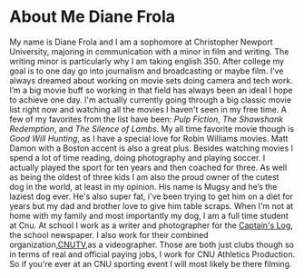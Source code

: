 # About Me Diane Frola
My name is Diane Frola and I am a sophomore at Christopher Newport University, majoring in communication with a minor in film and writing. The writing minor is particularly why I am taking english 350. After college my goal is to one day go into journalism and broadcasting or maybe film. I’ve always dreamed about working on movie sets doing camera and tech work. I’m a big movie buff so working in that field has always been an ideal I hope to achieve one day. I'm actually currently going through a big classic movie list right now and watching all the movies I haven't seen in my free time. A few of my favorites from the list have been: _Pulp Fiction_, _The Shawshank Redemption_, and _The Silence of Lambs_. My all time favorite movie though is _Good Will Hunting_, as I have a special love for Robin Williams movies. Matt Damon with a Boston accent is also a great plus. Besides watching movies I spend a lot of time reading, doing photography and playing soccer. I actually played the sport for ten years and then coached for three. As well as being the oldest of three kids I am also the proud owner of the cutest dog in the world, at least in my opinion. His name is Mugsy and he’s the laziest dog ever. He's also super fat, i've been trying to get him on a diet for years but my dad and brother love to give him table scraps. When I'm not at home with my family and most importantly my dog, I am a full time student at Cnu. At school I work as a writer and photographer for the [Captain's Log](http://thecaptainslog.org), the school newspaper. I also work for their combined organization,[CNUTV](https://www.facebook.com/thecaptainslog/),as a videographer. Those are both just clubs though so in terms of real and official paying jobs, I work for CNU Athletics Production. So if you're ever at an CNU sporting event I will most likely be there filming. 
